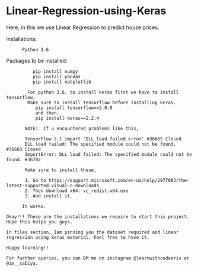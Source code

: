# Linear-Regression-using-Keras

Here, in this we use Linear Regression to predict house prices.

Installations:
     
          Python 3.6
          
Packages to be installed:
      
              pip install numpy
              pip install pandas
              pip install matplotlib
              
            For python 3.6, to install keras first we have to install tensorflow.
            Make sure to install tensorflow before installing keras.
               pip install tensorflow==2.0.0
               and then,
               pip install keras==2.2.4
               
           NOTE:  If u encountered problems like this, 
           
           TensorFlow 2.1 import 'DLL load failed error' #36665 Closed
           DLL load failed: The specified module could not be found. #36683 Closed
           ImportError: DLL load failed: The specified module could not be found. #36702
 
           Make sure to install these,
           
           1. Go to https://support.microsoft.com/en-us/help/2977003/the-latest-supported-visual-c-downloads
           2. Then download x64: vc_redist.x64.exe
           3. And install it.

          It works.
          
    Okay!!! These are the installations we require to start this project. Hope this helps you guys.
    
    In files section, Iam pinning you the dataset required and linear regression using keras material. Feel free to have it.
    
    Happy learning!!
    
    For further queries, you can DM me on instagram @learnwithcodeeris or @im__sabiya.
    
    
